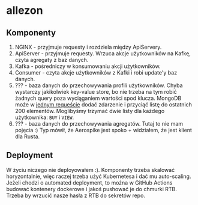 # allezon

## Komponenty
1. NGINX - przyjmuje requesty i rozdziela między ApiServery.
2. ApiServer - przyjmuje requesty. Wrzuca akcje użytkowników na Kafkę, czyta agregaty z baz danych.
3. Kafka - pośredniczy w konsumowaniu akcji użytkowników.
4. Consumer - czyta akcje użytkowników z Kafki i robi update'y baz danych.
5. ??? - baza danych do przechowywania profili użytkowników. Chyba wystarczy jakikolwiek key-value store, bo nie trzeba na tym robić żadnych query poza wyciąganiem wartości spod klucza. MongoDB może w [jednym requeście](https://stackoverflow.com/questions/29932723/how-to-limit-an-array-size-in-mongodb) dodać zdarzenie i przyciąć listę do ostatnich 200 elementów. Moglibyśmy trzymać dwie listy dla każdego użytkownika: `BUY` i `VIEW`.
6. ??? - baza danych do przechowywania agregatów. Tutaj to nie mam pojęcia :) Typ mówił, że Aerospike jest spoko + widziałem, że jest klient dla Rusta.

## Deployment
W życiu niczego nie deployowałem :). Komponenty trzeba skalować horyzontalnie, więc raczej trzeba użyć Kubernetesa i dać mu auto-scaling. Jeżeli chodzi o automated deployment, to można w GitHub Actions budować kontenery dockerowe i jakoś pushować je do chmurki RTB. Trzeba by wrzucić nasze hasła z RTB do sekretów repo.
